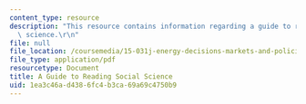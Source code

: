 ```yaml
---
content_type: resource
description: "This resource contains information regarding a guide to reading social\
  \ science.\r\n"
file: null
file_location: /coursemedia/15-031j-energy-decisions-markets-and-policies-spring-2012/1ea3c46ad4386fc4b3ca69a69c4750b9_MIT15_031JS12_read_guide.pdf
file_type: application/pdf
resourcetype: Document
title: A Guide to Reading Social Science
uid: 1ea3c46a-d438-6fc4-b3ca-69a69c4750b9
---
```

